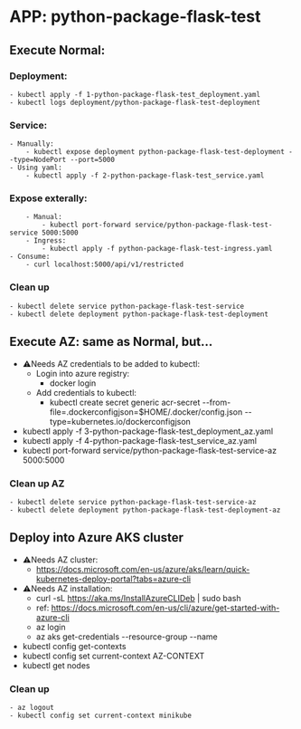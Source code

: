 # APP: python-package-flask-test 

## Execute Normal:
### Deployment:
	- kubectl apply -f 1-python-package-flask-test_deployment.yaml
	- kubectl logs deployment/python-package-flask-test-deployment
### Service:
	- Manually:
		- kubectl expose deployment python-package-flask-test-deployment --type=NodePort --port=5000
 	- Using yaml:
		- kubectl apply -f 2-python-package-flask-test_service.yaml
### Expose exterally:
		- Manual:
			- kubectl port-forward service/python-package-flask-test-service 5000:5000
		- Ingress:
			- kubectl apply -f python-package-flask-test-ingress.yaml
	- Consume:
		- curl localhost:5000/api/v1/restricted

### Clean up
	- kubectl delete service python-package-flask-test-service
	- kubectl delete deployment python-package-flask-test-deployment

## Execute AZ: same as Normal, but...
- ⚠Needs AZ credentials to be added to kubectl:
	- Login into azure registry:
		- docker login <acr-path>
	- Add credentials to kubectl:
		- kubectl create secret generic acr-secret --from-file=.dockerconfigjson=$HOME/.docker/config.json --type=kubernetes.io/dockerconfigjson
- kubectl apply -f 3-python-package-flask-test_deployment_az.yaml
- kubectl apply -f 4-python-package-flask-test_service_az.yaml
- kubectl port-forward service/python-package-flask-test-service-az 5000:5000

### Clean up AZ
	- kubectl delete service python-package-flask-test-service-az
	- kubectl delete deployment python-package-flask-test-deployment-az

## Deploy into Azure AKS cluster
- ⚠Needs AZ cluster:
	- https://docs.microsoft.com/en-us/azure/aks/learn/quick-kubernetes-deploy-portal?tabs=azure-cli
- ⚠Needs AZ installation:
	- curl -sL https://aka.ms/InstallAzureCLIDeb | sudo bash
	- ref: https://docs.microsoft.com/en-us/cli/azure/get-started-with-azure-cli
	- az login
	- az aks get-credentials --resource-group <myResourceGroup> --name <myAKSCluster>
- kubectl config get-contexts
- kubectl config set current-context AZ-CONTEXT
- kubectl get nodes

### Clean up
	- az logout
	- kubectl config set current-context minikube
